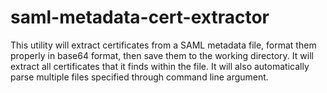 # saml-metadata-cert-extractor
This utility will extract certificates from a SAML metadata file, format them properly in base64 format, then save them to the working directory. It will extract all certificates that it finds within the file. It will also automatically parse multiple files specified through command line argument.
